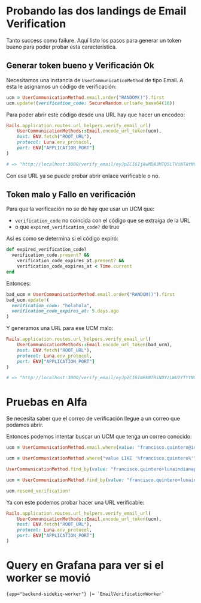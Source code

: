 # Probando las dos landings de Email Verification

Tanto success como failure. Aquí listo los pasos para generar un token bueno para poder probar esta característica.

## Generar token bueno y Verificación Ok

Necesitamos una instancia de `UserCommunicationMethod` de tipo Email. A esta le asignamos un código de verificación:
```ruby
ucm = UserCommunicationMethod.email.order("RANDOM()").first
ucm.update!(verification_code: SecureRandom.urlsafe_base64(16))
```

Para poder abrir este código desde una URL hay que hacer un encodeo:
```ruby
Rails.application.routes.url_helpers.verify_email_url(
	UserCommunicationMethods::Email.encode_url_token(ucm),
	host: ENV.fetch("ROOT_URL"),
	protocol: Luna.env_protocol,
	port: ENV["APPLICATION_PORT"]
)

# => "http://localhost:3000/verify_email/eyJpZCI6IjAwMDA3MTQ5LTViNTAtNGQ0Mi05MDBlLTFlYmFjYTQxZDA1NiIsImNvZGUiOiJMQzJVMnR5OTdLQmt0Uk9RUUxPTjZBIn0="
```

Con esa URL ya se puede probar abrir enlace verificable o no.

## Token malo y Fallo en verificación

Para que la verificación no se dé hay que usar un UCM que:

- `verification_code` no coincida con el código que se extraiga de la URL
- o que `expired_verification_code?` de true

Así es como se determina si el código expiró:
```ruby
def expired_verification_code?
  verification_code.present? &&
    verification_code_expires_at.present? &&
	verification_code_expires_at < Time.current
end
```

Entonces:

```ruby
bad_ucm = UserCommunicationMethod.email.order("RANDOM()").first
bad_ucm.update!(
  verification_code: "holahola",
  verification_code_expires_at: 5.days.ago
)
```

Y generamos una URL para ese UCM malo:
```ruby
Rails.application.routes.url_helpers.verify_email_url(
	UserCommunicationMethods::Email.encode_url_token(bad_ucm),
	host: ENV.fetch("ROOT_URL"),
	protocol: Luna.env_protocol,
	port: ENV["APPLICATION_PORT"]
)

# => "http://localhost:3000/verify_email/eyJpZCI6ImRkNTRiNDYzLWU2YTYtNGYxNC04ODVlLTU1MzVmY2M4YjVkMCIsImNvZGUiOiJ0aTU5a3JlVzdsYVpuelRGbHZJVTRnIn0="
```

# Pruebas en Alfa

Se necesita saber que el correo de verificación llegue a un correo que podamos abrir.

Entonces podemos intentar buscar un UCM que tenga un correo conocido:
```ruby
ucm = UserCommunicationMethod.email.where(value: "francisco.quintero@ideaware.co").first
```

```ruby
ucm = UserCommunicationMethod.where("value LIKE '%francisco.quintero%'")

UserCommunicationMethod.find_by(value: "francisco.quintero+lunaindianapolis@ideaware.co").update(verification_status: "unverified")

ucm = UserCommunicationMethod.find_by(value: "francisco.quintero+lunaindianapolis@ideaware.co")

ucm.resend_verification!
```

Ya con este podemos probar hacer una URL verificable:
```ruby
Rails.application.routes.url_helpers.verify_email_url(
	UserCommunicationMethods::Email.encode_url_token(ucm),
	host: ENV.fetch("ROOT_URL"),
	protocol: Luna.env_protocol,
	port: ENV["APPLICATION_PORT"]
)
```

# Query en Grafana para ver si el worker se movió

```
{app="backend-sidekiq-worker"} |= `EmailVerificationWorker`
```